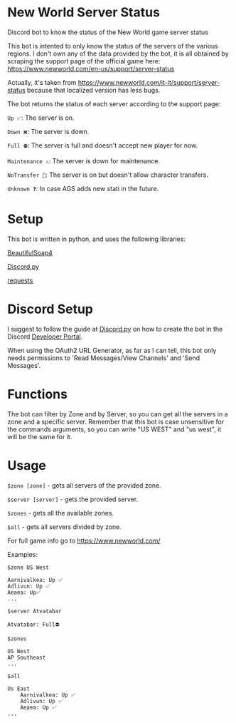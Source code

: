# New World Server Status
Discord bot to know the status of the New World game server status

This bot is intented to only know the status of the servers of the various regions. I don't own any of the data provided by the bot, it is all obtained by scraping the support page of the official game here: https://www.newworld.com/en-us/support/server-status

Actually, it's taken from https://www.newworld.com/it-it/support/server-status because that localized version has less bugs.

The bot returns the status of each server according to the support page:

`Up ✅`: The server is on.

`Down ❌`: The server is down.

`Full ⛔`: The server is full and doesn't accept new player for now.

`Maintenance ⚠️`: The server is down for maintenance.

`NoTransfer 🛂`: The server is on but doesn't allow character transfers.

`Unknown ❓`: In case AGS adds new stati in the future.

# Setup

This bot is written in python, and uses the following libraries:

[BeautifulSoap4](https://pypi.org/project/beautifulsoup4/)

[Discord.py](https://pypi.org/project/discord.py/)

[requests](https://pypi.org/project/requests/)

# Discord Setup

I suggest to follow the guide at [Discord.py](https://discordpy.readthedocs.io/en/stable/index.html) on how to create the bot in the Discord [Developer Portal](https://discord.com/developers/applications).

When using the OAuth2 URL Generator, as far as I can tell, this bot only needs permissions to 'Read Messages/View Channels' and 'Send Messages'.

# Functions

The bot can filter by Zone and by Server, so you can get all the servers in a zone and a specific server. Remember that this bot is case unsensitive for the commands arguments, so you can write "US WEST" and "us west", it will be the same for it.

# Usage

`$zone [zone]` - gets all servers of the provided zone.

`$server [server]` - gets the provided server.

`$zones` - gets all the available zones.

`$all` - gets all servers divided by zone.

For full game info go to https://www.newworld.com/

Examples:

```
$zone US West

Aarnivalkea: Up ✅
Adlivun: Up ✅
Aeaea: Up✅
...
```
```
$server Atvatabar

Atvatabar: Full⛔
```
```
$zones

US West
AP Southeast
...
```
```
$all

Us East
    Aarnivalkea: Up ✅
    Adlivun: Up ✅
    Aeaea: Up ✅
...
```
